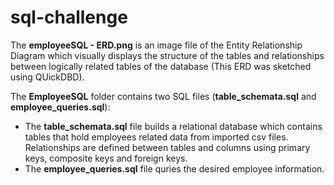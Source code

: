# sql-challenge

The **employeeSQL - ERD.png** is an image file of the Entity Relationship Diagram which visually displays the structure of the tables and relationships between logically related tables of the database (This ERD was sketched using QUickDBD).

The **EmployeeSQL** folder contains two SQL files (**table_schemata.sql** and **employee_queries.sql**): 
* The **table_schemata.sql** file builds a relational database which contains tables that hold employees related data from imported csv files. Relationships are defined between tables and columns using primary keys, composite keys and foreign keys.
* The **employee_queries.sql** file quries the desired employee information.

